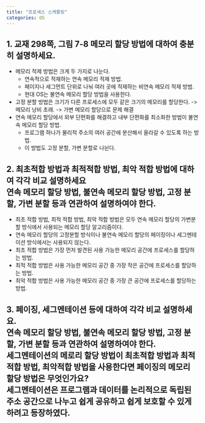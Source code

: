 ```yaml
---
title: "프로세스 스케줄링"
categories: OS
---
```

## **1. 교재 298쪽, 그림 7-8 메모리 할당 방법에 대하여 충분히 설명하세요.**

  - 메모리 적제 방법은 크게 두 가지로 나눈다.
      - 연속적으로 적재하는 연속 메모리 적재 방법.
      - 페이지나 세그먼트 단위로 나눠 여러 곳에 적재하는 비연속 메모리 적재 방법.
      - 현대 OS는 불연속 메모리 할당 방법을 사용한다.
  - 고정 분할 방법은 크기가 다른 프로세스에 모두 같은 크기의 메모리를 할당한다. -> 메모리 낭비 초래. -> 가변 메모리 할당으로 문제 해결
  - 연속 메모리 할당에서 외부 단편화를 해결하고 내부 단편화를 최소화한 방법이 불연속 메모리 할당 방법.
      - 프로그램 하나가 물리적 주소의 여러 공간에 분산해서 올라갈 수 있도록 하는 방법.
      - 이 방법도 고정 분할, 가변 분할로 나뉜다.

## **2. 최초적합 방법과 최적적합 방법, 최악 적합 방법에 대하여 각각 비교 설명하세요<br/>연속 메모리 할당 방법, 불연속 메모리 할당 방법, 고정 분할, 가변 분할 등과 연관하여 설명하여야 한다.**

 - 최초 적합 방법, 최적 적합 방법, 최악 적합 방법은 모두 연속 메모리 할당의 가변분할 방식에서 사용되는 메모리 할당 알고리즘이다.
 - 연속 메모리 할당의 고정분할 방식이나 불연속 메모리 할당의 페이징이나 세그멘테이션 방식에서는 사용되지 않는다.
 - 최초 적합 방법은 가장 먼저 발견된 사용 가능한 메모리 공간에 프로세스를 할당하는 방법.
 - 최적 적합 방법은 사용 가능한 메모리 공간 중 가장 작은 공간에 프로세스를 할당하는 방법.
 - 최악 적합 방법은 사용 가능한 메모리 공간 중 가장 큰 공간에 프로세스를 할당하는 방법.

## **3. 페이징, 세그멘테이션 등에 대하여 각각 비교 설명하세요.<br/>연속 메모리 할당 방법, 불연속 메모리 할당 방법, 고정 분할, 가변 분할 등과 연관하여 설명하여야 한다.<br/>세그멘테이션의 메로리 할당 방법이 최초적합 방법과 최적적합 방법, 최악적합 방법을 사용한다면 페이징의 메모리 할당 방법은 무엇인가요?<br/>세그멘테이션은 프로그램과 데이터를 논리적으로 독립된 주소 공간으로 나누고 쉽게 공유하고 쉽게 보호할 수 있게 하려고 등장하였다.**


